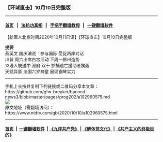 ### 【环球直击】10月10日完整版
------------------------

#### [首页](https://github.com/gfw-breaker/banned-news3/blob/master/README.md) &nbsp;&nbsp;|&nbsp;&nbsp; [法轮功真相](https://github.com/begood0513/basic/blob/master/README.md)  &nbsp;&nbsp;|&nbsp;&nbsp; [手把手翻墙教程](https://github.com/gfw-breaker/guides/wiki)  &nbsp;&nbsp;|&nbsp;&nbsp; [一键翻墙软件](https://github.com/gfw-breaker/nogfw/blob/master/README.md)  



<div><div class="post_content" itemprop="articleBody">
 <p>
  【新唐人北京时间2020年10月11日讯】【环球直击】10月10日完整版
 </p>
 <p>
  <strong>
   提要
  </strong>
  <br/>
  <ok href="https://www.ntdtv.com/gb/蔡英文.htm">
   蔡英文
  </ok>
  国庆演说：参与国际 愿促两岸对话
  <br/>
  <ok href="https://www.ntdtv.com/gb/川普.htm">
   川普
  </ok>
  周六出席白宫活动 下周一佛州造势
  <br/>
  <ok href="https://www.ntdtv.com/gb/12港人被送中.htm">
   12港人被送中
  </ok>
  港府
  <ok href="https://www.ntdtv.com/gb/双十.htm">
   双十
  </ok>
  抓捕逃亡援助者挨轰
  <br/>
  天赋异禀
  <ok href="https://www.ntdtv.com/gb/法国六岁神童.htm">
   法国六岁神童
  </ok>
  展现钢琴实力
 </p>
 <div class="single_ad">
 </div>
</div>
</div>
<hr/>
手机上长按并复制下列链接或二维码分享本文章：<br/>
https://github.com/gfw-breaker/banned-news3/blob/master/pages/prog202/a102960575.md <br/>
<a href='https://github.com/gfw-breaker/banned-news3/blob/master/pages/prog202/a102960575.md'><img src='https://github.com/gfw-breaker/banned-news3/blob/master/pages/prog202/a102960575.md.png'/></a> <br/>
原文地址（需翻墙访问）：https://www.ntdtv.com/gb/2020/10/10/a102960575.html


------------------------
#### [首页](https://github.com/gfw-breaker/banned-news3/blob/master/README.md) &nbsp;|&nbsp; [一键翻墙软件](https://github.com/gfw-breaker/nogfw/blob/master/README.md) &nbsp;| [《九评共产党》](https://github.com/gfw-breaker/9ping.md/blob/master/README.md#九评之一评共产党是什么) | [《解体党文化》](https://github.com/gfw-breaker/jtdwh.md/blob/master/README.md) | [《共产主义的终极目的》](https://github.com/gfw-breaker/gczydzjmd.md/blob/master/README.md)


<img src='http://gfw-breaker.win/banned-news3/pages/prog202/a102960575.md' width='0px' height='0px'/>